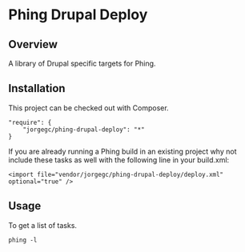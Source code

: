 Phing Drupal Deploy
===================

## Overview

A library of Drupal specific targets for Phing.

## Installation

This project can be checked out with Composer.

```
"require": {
    "jorgegc/phing-drupal-deploy": "*"
}
```

If you are already running a Phing build in an existing project why not
include these tasks as well with the following line in your build.xml:

```
<import file="vendor/jorgegc/phing-drupal-deploy/deploy.xml" optional="true" />
```

## Usage

To get a list of tasks.

```
phing -l
```
